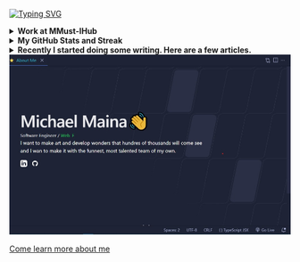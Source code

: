 [![Typing SVG](https://readme-typing-svg.demolab.com?font=Permanent+Marker&pause=1000&color=2BF715FF&center=true&vCenter=true&width=446&lines=Hello+%F0%9F%91%8B;I'm+Michael+Maina;I+currently+work+at+MMMUST-Ihub;And+I+love+coffee)](https://git.io/typing-svg)

<details><summary><b>Work at MMust-IHub</b></summary>

I am a student at mmust and also the current [MMUST-Ihub](https://mmust-ihub.vercel.app) Development Lead. I major in frontend and mobile development. I use react, nextJs for web development and React native for mobile development

</details>

<details><summary><b>My GitHub Stats and Streak</b></summary>

<p align="center"><img src="https://github-readme-stats.vercel.app/api?username=Muchael123&show_icons=true&count_private=true&hide=issues,contribs&theme=react" alt="GitHub stats" /></p>

<p align="center"><img src="https://streak-stats.demolab.com?user=Muchael123&theme=react&border_radius=5&date_format=M%20j%5B%2C%20Y%5D&currStreakNum=DD0000" alt="Muchael123's GitHub streak stats" /></p>

<!-- <p align="center"><img src="https://github-readme-stats-flax-seven-13.vercel.app?user=Muchael123&theme=react&border_radius=5&fire=FF0000&ring=FF0000&currStreakNum=FF0000" alt="Muchael123's GitHub streak stats" /></p> -->

<!-- <p align="center"><img src="https://github-readme-streak-stats.herokuapp.com?user=Muchael123=react&border_radius=5&fire=FF0000&ring=FF0000&currStreakNum=FF0000" alt="Muchael123's GitHub streak stats" /></p> -->

</details>

<details><summary><b>Recently I started doing some writing. Here are a few articles.</b></summary>

<!-- BLOG-POST-LIST:START -->
<!-- - [Hello, my name is Adrian Grimm!](https://dev.to/usmcamgrimm/hello-my-name-is-adrian-grimm-2pn3)  BLOG-POST-LIST:END -->

</details>


<a href="https://my-portfolio-sepia-six.vercel.app">
  <img
    alt="I want to make art and develop wonders that hundres of thousands will come see, \n and I wan to make it with the funnest, most talented team of my own" width="750"
    src="https://github.com/Muchael123/Muchael123/blob/main/Maich.jpeg"
  />
</a>

[Come learn more about me](https://my-portfolio-sepia-six.vercel.app/#about-me)
